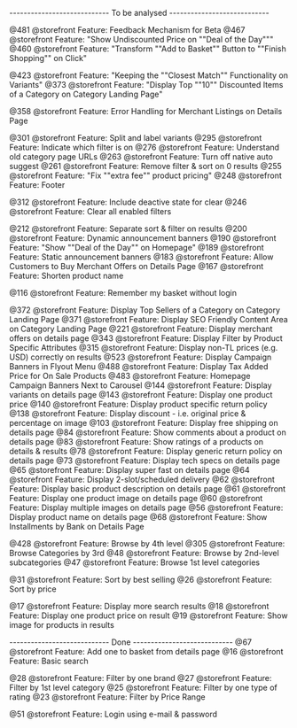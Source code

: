 ---------------------------- To be analysed ----------------------------

@481 @storefront Feature: Feedback Mechanism for Beta 
@467 @storefront Feature: "Show Undiscounted Price on ""Deal of the Day""" 
@460 @storefront Feature: "Transform ""Add to Basket"" Button to ""Finish Shopping"" on Click" 
 
@423 @storefront Feature: "Keeping the ""Closest Match"" Functionality on Variants" 
@373 @storefront Feature: "Display Top ""10"" Discounted Items of a Category on Category Landing Page" 

@358 @storefront Feature: Error Handling for Merchant Listings on Details Page

@301 @storefront Feature: Split and label variants 
@295 @storefront Feature: Indicate which filter is on 
@276 @storefront Feature: Understand old category page URLs 
@263 @storefront Feature: Turn off native auto suggest 
@261 @storefront Feature: Remove filter & sort on 0 results
@255 @storefront Feature: "Fix ""extra fee"" product pricing" 
@248 @storefront Feature: Footer

@312 @storefront Feature: Include deactive state for clear
@246 @storefront Feature: Clear all enabled filters 

@212 @storefront Feature: Separate sort & filter on results 
@200 @storefront Feature: Dynamic announcement banners 
@190 @storefront Feature: "Show ""Deal of the Day"" on Homepage" 
@189 @storefront Feature: Static announcement banners 
@183 @storefront Feature: Allow Customers to Buy Merchant Offers on Details Page 
@167 @storefront Feature: Shorten product name 

@116 @storefront Feature: Remember my basket without login 

@372 @storefront Feature: Display Top Sellers of a Category on Category Landing Page
@371 @storefront Feature: Display SEO Friendly Content Area on Category Landing Page
@221 @storefront Feature: Display merchant offers on details page 
@343 @storefront Feature: Display Filter by Product Specific Attributes 
@315 @storefront Feature: Display non-TL prices (e.g. USD) correctly on results 
@523 @storefront Feature: Display Campaign Banners in Flyout Menu
@488 @storefront Feature: Display Tax Added Price for On Sale Products 
@483 @storefront Feature: Homepage Campaign Banners Next to Carousel 
@144 @storefront Feature: Display variants on details page 
@143 @storefront Feature: Display one product price 
@140 @storefront Feature: Display product specific return policy 
@138 @storefront Feature: Display discount - i.e. original price & percentage on image 
@103 @storefront Feature: Display free shipping on details page 
@84 @storefront Feature: Show comments about a product on details page 
@83 @storefront Feature: Show ratings of a products on details & results 
@78 @storefront Feature: Display generic return policy on details page 
@73 @storefront Feature: Display tech specs on details page 
@65 @storefront Feature: Display super fast on details page
@64 @storefront Feature: Display 2-slot/scheduled delivery 
@62 @storefront Feature: Display basic product description on details page 
@61 @storefront Feature: Display one product image on details page 
@60 @storefront Feature: Display multiple images on details page 
@56 @storefront Feature: Display product name on details page
@68 @storefront Feature: Show Installments by Bank on Details Page


@428 @storefront Feature: Browse by 4th level
@305 @storefront Feature: Browse Categories by 3rd
@48 @storefront Feature: Browse by 2nd-level subcategories 
@47 @storefront Feature: Browse 1st level categories

@31 @storefront Feature: Sort by best selling 
@26 @storefront Feature: Sort by price

@17 @storefront Feature: Display more search results
@18 @storefront Feature: Display one product price on result
@19 @storefront Feature: Show image for products in results


---------------------------- Done ----------------------------
@67 @storefront Feature: Add one to basket from details page
@16 @storefront Feature: Basic search

@28 @storefront Feature: Filter by one brand
@27 @storefront Feature: Filter by 1st level category
@25 @storefront Feature: Filter by one type of rating
@23 @storefront Feature: Filter by Price Range

@51 @storefront Feature: Login using e-mail & password